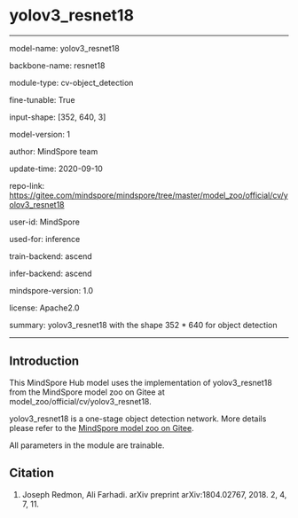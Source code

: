 # yolov3_resnet18

---

model-name: yolov3_resnet18

backbone-name: resnet18

module-type: cv-object_detection

fine-tunable: True

input-shape: [352, 640, 3]

model-version: 1


author: MindSpore team

update-time: 2020-09-10

repo-link: https://gitee.com/mindspore/mindspore/tree/master/model_zoo/official/cv/yolov3_resnet18

user-id: MindSpore

used-for: inference

train-backend: ascend

infer-backend: ascend

mindspore-version: 1.0

license: Apache2.0

summary: yolov3_resnet18 with the shape 352 * 640 for object detection

---


## Introduction

This MindSpore Hub model uses the implementation of yolov3_resnet18 from the MindSpore model zoo on Gitee at model_zoo/official/cv/yolov3_resnet18.

yolov3_resnet18 is a one-stage object detection network. More details please refer to the [MindSpore model zoo on Gitee](https://gitee.com/mindspore/mindspore/blob/master/model_zoo/official/cv/yolov3_resnet18/README.md).

All parameters in the module are trainable.


## Citation

1. Joseph Redmon, Ali Farhadi. arXiv preprint arXiv:1804.02767, 2018. 2, 4, 7, 11.
